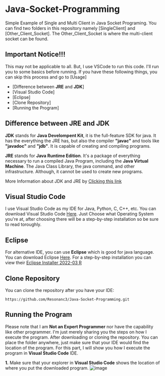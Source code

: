 # Java-Socket-Programming
Simple Example of Single and Multi Client in Java Socket Programing. You can find two folders in this repository namely [SingleClient] and [Other_Client_Socket]. The Other_Client_Socket is where the multi-client socket can be found. 

## Important Notice!!!
This may not be applicable to all. But, I use VSCode to run this code. I'll run you to some basics before running. If you have these following things, you can skip this process and go to [Usage]

- [Difference between **JRE** and **JDK**]
- [Visual Studio Code]
- [Eclipse]
- [Clone Repository]
- [Running the Program]

## Difference between JRE and JDK
**JDK** stands for **Java Develompent Kit**, it is the full-feature SDK for java. It has the everything the JRE has, but also the compiler **"javac"** and tools like **"javadoc"** and **"jdb"**. It is capable of creating and compiling programs.

**JRE** stands for **Java Runtime Edition**. It's a package of everything necessary to run a compiled Java Program, including the **Java Virtual Machine**. The Java Class Library, the java command, and other infrastructure. Although, it cannot be used to create new programs.

More Information about JDK and JRE by [Clicking this link](https://www.techspot.com/downloads/5198-java-jre.html)

## Visual Studio Code
I use Visual Studio Code as my IDE for Java, Python, C, C++, etc. You can download Visual Studio Code [Here](https://code.visualstudio.com/download). Just Choose what Operating System you're at, after choosing there will be a step-by-step installation so be sure to read toroughly.

## Eclipse
For alternative IDE, you can use **Eclipse** which is good for java language. You can download Eclipse [Here](https://www.eclipse.org/downloads/). For a step-by-step installation you can view their [Eclipse Installer 2022-03 R](https://www.eclipse.org/downloads/packages/installer)

## Clone Repository
You can clone the repository after you have your IDE:
```
https://github.com/Resonanc3/Java-Socket-Programming.git
```
## Running the Program
Please note that I am **Not an Expert Programmer** nor have the capability like other programmer. I'm just merely sharing you the steps on how I execute the program. After downloading or cloning the repository. You can place the folder anywhere, just make sure that your IDE would find the location of the program. For this part, I will show you how I execute the program in **Visual Studio Code** IDE.

**1.**
Make sure that your explorer in **Visual Studio Code** shows the location of where you put the downloaded program. ![image](https://user-images.githubusercontent.com/79844632/164130587-42c218ec-2ce8-431b-b63f-d93aadb5a095.png)
